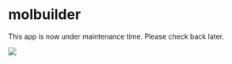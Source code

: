 # molbuilder

This app is now under maintenance time. Please check back later.

<img src="https://w7.pngwing.com/pngs/39/665/png-transparent-acetone-molecule-2-heptanone-ketone-structure-kulfi-chemistry-structure-kulfi.png">